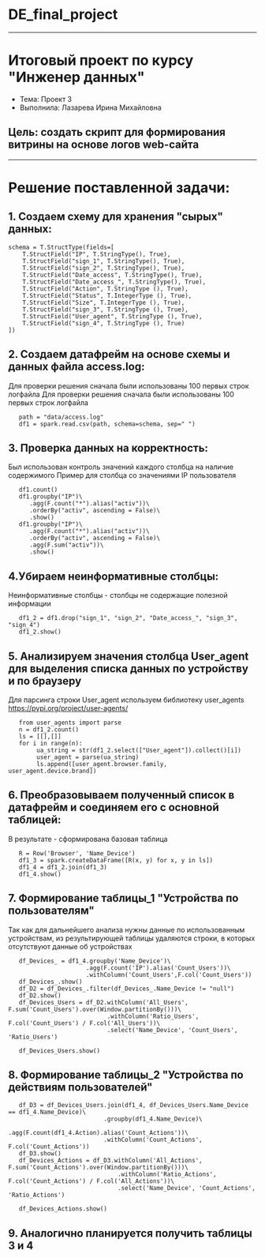 # DE_final_project
____
# Итоговый проект по курсу "Инженер данных"

- Тема: Проект 3
- Выполнила: Лазарева Ирина Михайловна

## Цель: создать скрипт для формирования витрины на основе логов web-сайта
____

# Решение поставленной задачи:

## 1. Создаем схему для хранения "сырых" данных:
```
schema = T.StructType(fields=[
    T.StructField("IP", T.StringType(), True),
    T.StructField("sign_1", T.StringType(), True),
    T.StructField("sign_2", T.StringType(), True),
    T.StructField("Date_access", T.StringType(), True),
    T.StructField("Date_access_", T.StringType(), True),
    T.StructField("Action", T.StringType (), True),
    T.StructField("Status", T.IntegerType (), True),
    T.StructField("Size", T.IntegerType (), True),
    T.StructField("sign_3", T.StringType (), True),
    T.StructField("User_agent", T.StringType (), True),
    T.StructField("sign_4", T.StringType (), True)
])
```

## 2. Создаем датафрейм на основе схемы и данных файла access.log:
Для проверки решения сначала были использованы 100 первых строк логфайла
Для проверки решения сначала были использованы 100 первых строк логфайла
```
   path = "data/access.log"
   df1 = spark.read.csv(path, schema=schema, sep=" ")
```

## 3. Проверка данных на корректность:
 Был использован контроль значений каждого столбца на наличие содержимого
 Пример для столбца со значениями IP пользователя
```
   df1.count()
   df1.groupby("IP")\
      .agg(F.count("*").alias("activ"))\
      .orderBy("activ", ascending = False)\
      .show()
   df1.groupby("IP")\
      .agg(F.count("*").alias("activ"))\
      .orderBy("activ", ascending = False)\
      .agg(F.sum("activ"))\
      .show()
``` 
## 4.Убираем неинформативные столбцы:
 Неинформативные столбцы - столбцы не содержащие полезной информации
```
   df1_2 = df1.drop("sign_1", "sign_2", "Date_access_", "sign_3", "sign_4")
   df1_2.show()
```
 ## 5. Анализируем значения столбца User_agent для выделения списка данных по устройству и по браузеру
  Для парсинга строки User_agent используем библиотеку user_agents
  https://pypi.org/project/user-agents/
```
   from user_agents import parse
   n = df1_2.count()
   ls = [[],[]]
   for i in range(n):
        ua_string = str(df1_2.select(["User_agent"]).collect()[i])
        user_agent = parse(ua_string)
        ls.append([user_agent.browser.family, user_agent.device.brand])
```
## 6. Преобразовываем полученный список в датафрейм и соединяем его с основной таблицей:
  В результате - сформирована базовая таблица
```
   R = Row('Browser', 'Name_Device')
   df1_3 = spark.createDataFrame([R(x, y) for x, y in ls])
   df1_4 = df1_2.join(df1_3)
   df1_4.show()
```
## 7. Формирование таблицы_1 "Устройства по пользователям"
  Так как для дальнейшего анализа нужны данные по использованным устройствам, из результирующей 
  таблицы удаляются строки, в которых отсутствуют данные об устройствах
```
   df_Devices_ = df1_4.groupby('Name_Device')\
                      .agg(F.count('IP').alias('Count_Users'))\
                      .withColumn('Count_Users',F.col('Count_Users'))       
   df_Devices_.show()
   df_D2 = df_Devices_.filter(df_Devices_.Name_Device != "null")
   df_D2.show()
   df_Devices_Users = df_D2.withColumn('All_Users', F.sum('Count_Users').over(Window.partitionBy()))\
                            .withColumn('Ratio_Users', F.col('Count_Users') / F.col('All_Users'))\
                            .select('Name_Device', 'Count_Users', 'Ratio_Users')
       
   df_Devices_Users.show()
```
## 8. Формирование таблицы_2 "Устройства по действиям пользователей"
```
   df_D3 = df_Devices_Users.join(df1_4, df_Devices_Users.Name_Device == df1_4.Name_Device)\
                           .groupby(df1_4.Name_Device)\
                           .agg(F.count(df1_4.Action).alias('Count_Actions'))\
                           .withColumn('Count_Actions', F.col('Count_Actions'))
   df_D3.show() 
   df_Devices_Actions = df_D3.withColumn('All_Actions', F.sum('Count_Actions').over(Window.partitionBy()))\
                               .withColumn('Ratio_Actions', F.col('Count_Actions') / F.col('All_Actions'))\
                               .select('Name_Device', 'Count_Actions', 'Ratio_Actions')
       
   df_Devices_Actions.show()
```
## 9. Аналогично планируется получить таблицы 3 и 4
